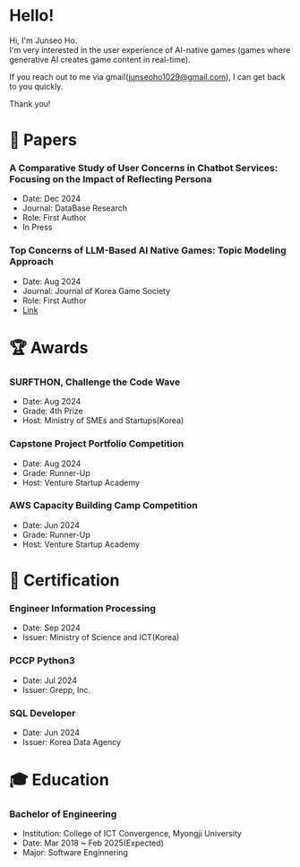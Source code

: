 # Hello!
Hi, I'm Junseo Ho.<br>
I'm very interested in the user experience of AI-native games (games where generative AI creates game content in real-time).

If you reach out to me via gmail(junseoho1029@gmail.com), I can get back to you quickly.

Thank you!

# 📰 Papers

### A Comparative Study of User Concerns in Chatbot Services: Focusing on the Impact of Reflecting Persona
* Date: Dec 2024
* Journal: DataBase Research
* Role: First Author
* In Press

### Top Concerns of LLM-Based AI Native Games: Topic Modeling Approach
* Date: Aug 2024
* Journal: Journal of Korea Game Society
* Role: First Author
* [Link](https://www.kci.go.kr/kciportal/ci/sereArticleSearch/ciSereArtiView.kci?sereArticleSearchBean.artiId=ART003108053)

# 🏆 Awards

### SURFTHON, Challenge the Code Wave
* Date: Aug 2024
* Grade: 4th Prize
* Host: Ministry of SMEs and Startups(Korea)

### Capstone Project Portfolio Competition
* Date: Aug 2024
* Grade: Runner-Up
* Host: Venture Startup Academy

### AWS Capacity Building Camp Competition
* Date: Jun 2024
* Grade: Runner-Up
* Host: Venture Startup Academy

# 🪪 Certification

### Engineer Information Processing
* Date: Sep 2024
* Issuer: Ministry of Science and ICT(Korea)

### PCCP Python3
* Date: Jul 2024
* Issuer: Grepp, Inc.

### SQL Developer
* Date: Jun 2024
* Issuer: Korea Data Agency

# 🎓 Education

### Bachelor of Engineering
* Institution: College of ICT Convergence, Myongji University
* Date: Mar 2018 ~ Feb 2025(Expected)
* Major: Software Enginnering
  

